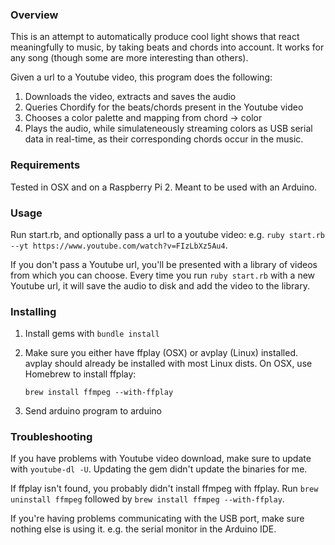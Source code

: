 ### Overview

This is an attempt to automatically produce cool light shows that react meaningfully to music, by taking beats and chords into account.  It works for any song (though some are more interesting than others).  

Given a url to a Youtube video, this program does the following:

1.  Downloads the video, extracts and saves the audio
2.  Queries Chordify for the beats/chords present in the Youtube video
3.  Chooses a color palette and mapping from chord -> color
4.  Plays the audio, while simulateneously streaming colors as USB serial data in real-time, as their corresponding chords occur in the music.

### Requirements

Tested in OSX and on a Raspberry Pi 2.  Meant to be used with an Arduino.

### Usage

Run start.rb, and optionally pass a url to a youtube video: e.g. `ruby start.rb --yt https://www.youtube.com/watch?v=FIzLbXz5Au4`.

If you don't pass a Youtube url, you'll be presented with a library of videos from which you can choose.  Every time you run `ruby start.rb` with a new Youtube url, it will save the audio to disk and add the video to the library.

### Installing

1.  Install gems with `bundle install`
2.  Make sure you either have ffplay (OSX) or avplay (Linux) installed.  avplay should already be installed with most Linux dists.  On OSX, use Homebrew to install ffplay:

		brew install ffmpeg --with-ffplay

3.  Send arduino program to arduino

### Troubleshooting

If you have problems with Youtube video download, make sure to update with `youtube-dl -U`.  Updating the gem didn't update the binaries for me.

If ffplay isn't found, you probably didn't install ffmpeg with ffplay.  Run `brew uninstall ffmpeg` followed by `brew install ffmpeg --with-ffplay`.

If you're having problems communicating with the USB port, make sure nothing else is using it.  e.g. the serial monitor in the Arduino IDE.